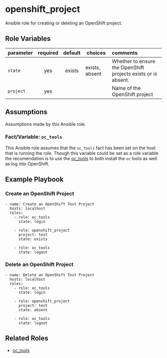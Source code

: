 # openshift_project

Ansible role for creating or deleting an OpenShift project.

## Role Variables

| parameter      | required | default | choices        | comments 
| -------------- |:--------:|:-------:| -------------- |:-------- 
| `state`        | yes      | exists  | exists, absent | Whether to ensure the OpenShift projects exists or is absent.
| `project`      | yes      |         |                | Name of the OpenShift project
                                   
## Assumptions

Assumptions made by this Ansible role.

### Fact/Variable: `oc_tools`

This Ansible role assumes that the `oc_tools` fact has been set on the host that is running the role. Though this variable could be set as a role variable the recomendation is to use the [oc_tools](https://github.com/rhtconsulting/ansible-role-oc_tools) to both install the `oc` tools as well as log into OpenShift.

## Example Playbook

### Create an OpenShift Project

```
- name: Create an OpenShift Test Project
  hosts: localhost
  roles:
    - role: oc_tools
      state: login

    - role: openshift_project
      project: test
      state: exists

    - role: oc_tools
      state: logout
```

### Delete an OpenShift Project

```
- name: Delete an OpenShift Test Project
  hosts: localhost
  roles:
    - role: oc_tools
      state: login

    - role: openshift_project
      project: test
      state: absent

    - role: oc_tools
      state: logout
```

## Related Roles

* [oc_tools](https://github.com/rhtconsulting/ansible-role-oc_tools)
